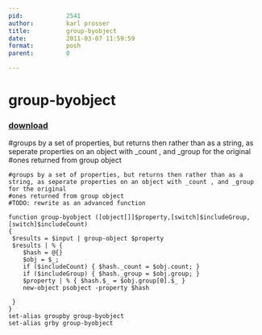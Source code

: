 ```yaml
---
pid:            2541
author:         karl prosser
title:          group-byobject
date:           2011-03-07 11:59:59
format:         posh
parent:         0

---
```


# group-byobject

### [download](//scripts/2541.ps1)

#groups by a set of properties, but returns then rather than as a string, as seperate properties on an object with _count , and _group for the original
#ones returned from group object

```posh
#groups by a set of properties, but returns then rather than as a string, as seperate properties on an object with _count , and _group for the original
#ones returned from group object
#TODO: rewrite as an advanced function

function group-byobject ([object[]]$property,[switch]$includeGroup,[switch]$includeCount)
{
 $results = $input | group-object $property
 $results | % {
    $hash = @{}
    $obj = $_;
    if ($includeCount) { $hash._count = $obj.count; }
    if ($includeGroup) { $hash._group = $obj.group; }
    $property | % { $hash.$_ = $obj.group[0].$_ }
    new-object psobject -property $hash
    
 }
}
set-alias groupby group-byobject
set-alias grby group-byobject

```
